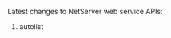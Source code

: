<properties date="2016-06-24"
SortOrder="16"
/>

Latest changes to NetServer web service APIs:

1. autolist
